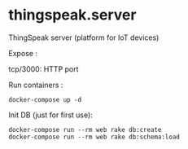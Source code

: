 # thingspeak.server
ThingSpeak server (platform for IoT devices)

Expose :

tcp/3000: HTTP port

Run containers :

    docker-compose up -d

Init DB (just for first use):

    docker-compose run --rm web rake db:create
    docker-compose run --rm web rake db:schema:load
